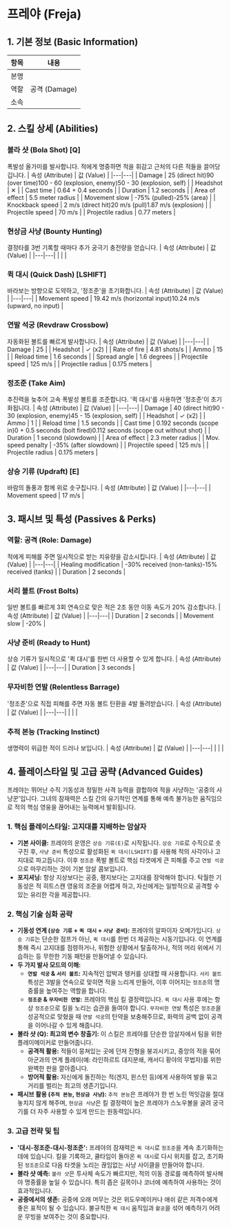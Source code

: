 # 프레야 (Freja)

## 1. 기본 정보 (Basic Information)

| 항목 | 내용          |
| ---- | ------------- |
| 본명 |               |
| 역할 | 공격 (Damage) |
| 소속 |               |

## 2. 스킬 상세 (Abilities)

### 볼라 샷 (Bola Shot) [Q]

폭발성 올가미를 발사합니다. 적에게 명중하면 적을 휘감고 근처의 다른 적들을 끌어당깁니다.
| 속성 (Attribute) | 값 (Value) |
|---|---|
| Damage | 25 (direct hit)90 (over time)100 - 60 (explosion, enemy)50 - 30 (explosion, self) |
| Headshot | ✕ |
| Cast time | 0.64 + 0.4 seconds |
| Duration | 1.2 seconds |
| Area of effect | 5.5 meter radius |
| Movement slow | -75% (pulled)-25% (area) |
| Knockback speed | 2 m/s (direct hit)20 m/s (pull)1.87 m/s (explosion) |
| Projectile speed | 70 m/s |
| Projectile radius | 0.77 meters |

### 현상금 사냥 (Bounty Hunting)

결정타를 3번 기록할 때마다 추가 궁극기 충전량을 얻습니다.
| 속성 (Attribute) | 값 (Value) |
|---|---|
| | |

### 퀵 대시 (Quick Dash) [LSHIFT]

바라보는 방향으로 도약하고, '정조준'을 초기화합니다.
| 속성 (Attribute) | 값 (Value) |
|---|---|
| Movement speed | 19.42 m/s (horizontal input)10.24 m/s (upward, no input) |

### 연발 석궁 (Revdraw Crossbow)

자동화된 볼트를 빠르게 발사합니다.
| 속성 (Attribute) | 값 (Value) |
|---|---|
| Damage | 25 |
| Headshot | ✓ (x2) |
| Rate of fire | 4.81 shots/s |
| Ammo | 15 |
| Reload time | 1.6 seconds |
| Spread angle | 1.6 degrees |
| Projectile speed | 125 m/s |
| Projectile radius | 0.175 meters |

### 정조준 (Take Aim)

추진력을 늦추어 고속 폭발성 볼트를 조준합니다. '퀵 대시'를 사용하면 '정조준'이 초기화됩니다.
| 속성 (Attribute) | 값 (Value) |
|---|---|
| Damage | 40 (direct hit)90 - 30 (explosion, enemy)45 - 15 (explosion, self) |
| Headshot | ✓ (x2) |
| Ammo | 1 |
| Reload time | 1.5 seconds |
| Cast time | 0.192 seconds (scope in)0 + 0.5 seconds (bolt fired)0.112 seconds (scope out without shot) |
| Duration | 1 second (slowdown) |
| Area of effect | 2.3 meter radius |
| Mov. speed penalty | -35% (after slowdown) |
| Projectile speed | 125 m/s |
| Projectile radius | 0.175 meters |

### 상승 기류 (Updraft) [E]

바람의 돌풍과 함께 위로 솟구칩니다.
| 속성 (Attribute) | 값 (Value) |
|---|---|
| Movement speed | 17 m/s |

## 3. 패시브 및 특성 (Passives & Perks)

### 역할: 공격 (Role: Damage)

적에게 피해를 주면 일시적으로 받는 치유량을 감소시킵니다.
| 속성 (Attribute) | 값 (Value) |
|---|---|
| Healing modification | -30% received (non-tanks)-15% received (tanks) |
| Duration | 2 seconds |

### 서리 볼트 (Frost Bolts)

일반 볼트를 빠르게 3회 연속으로 맞은 적은 2초 동안 이동 속도가 20% 감소합니다.
| 속성 (Attribute) | 값 (Value) |
|---|---|
| Duration | 2 seconds |
| Movement slow | -20% |

### 사냥 준비 (Ready to Hunt)

상승 기류가 일시적으로 '퀵 대시'를 한번 더 사용할 수 있게 합니다.
| 속성 (Attribute) | 값 (Value) |
|---|---|
| Duration | 3 seconds |

### 무자비한 연발 (Relentless Barrage)

'정조준'으로 직접 피해를 주면 자동 볼트 탄환을 4발 돌려받습니다.
| 속성 (Attribute) | 값 (Value) |
|---|---|
| | |

### 추적 본능 (Tracking Instinct)

생명력이 위급한 적이 드러나 보입니다.
| 속성 (Attribute) | 값 (Value) |
|---|---|
| | |

## 4. 플레이스타일 및 고급 공략 (Advanced Guides)

프레야는 뛰어난 수직 기동성과 정밀한 사격 능력을 결합하여 적을 사냥하는 '공중의 사냥꾼'입니다. 그녀의 잠재력은 스킬 간의 유기적인 연계를 통해 예측 불가능한 움직임으로 적의 핵심 영웅을 끊어내는 능력에서 발휘됩니다.

### **1. 핵심 플레이스타일: 고지대를 지배하는 암살자**

- **기본 사이클:** 프레야의 운영은 `상승 기류(E)`로 시작됩니다. `상승 기류`로 수직으로 솟구친 후, `사냥 준비` 특성으로 활성화된 `퀵 대시(LSHIFT)`를 사용해 적의 사각이나 고지대로 파고듭니다. 이후 `정조준` 폭발 볼트로 핵심 타겟에게 큰 피해를 주고 `연발 석궁`으로 마무리하는 것이 기본 암살 콤보입니다.
- **포지셔닝:** 항상 지상보다는 공중, 평지보다는 고지대를 장악해야 합니다. 탁월한 기동성은 적 히트스캔 영웅의 조준을 어렵게 하고, 자신에게는 일방적으로 공격할 수 있는 유리한 각을 제공합니다.

### **2. 핵심 기술 심화 공략**

- **기동성 연계 (`상승 기류` + `퀵 대시` + `사냥 준비`):** 프레야의 알파이자 오메가입니다. `상승 기류`는 단순한 점프가 아닌, `퀵 대시`를 한번 더 제공하는 시동기입니다. 이 연계를 통해 즉시 고지대를 점령하거나, 위험한 상황에서 탈출하거나, 적의 머리 위에서 기습하는 등 무한한 기동 패턴을 만들어낼 수 있습니다.
- **두 가지 발사 모드의 이해:**
  - **`연발 석궁` & `서리 볼트`:** 지속적인 압박과 탱커를 상대할 때 사용합니다. `서리 볼트` 특성은 3발을 연속으로 맞히면 적을 느리게 만들어, 이후 이어지는 `정조준`의 명중률을 높여주는 역할을 합니다.
  - **`정조준` & `무자비한 연발`:** 프레야의 핵심 킬 결정력입니다. `퀵 대시` 사용 후에는 항상 `정조준`으로 킬을 노리는 습관을 들여야 합니다. `무자비한 연발` 특성은 `정조준`을 성공적으로 맞혔을 때 `연발 석궁`의 탄약을 보충해주므로, 화력의 공백 없이 공격을 이어나갈 수 있게 해줍니다.
- **볼라 샷 (Q): 최고의 변수 창출기:** 이 스킬은 프레야를 단순한 암살자에서 팀을 위한 플레이메이커로 만들어줍니다.
  - **공격적 활용:** 적들이 뭉쳐있는 곳에 던져 진형을 붕괴시키고, 중앙의 적을 묶어 아군과의 연계 플레이(예: 라인하르트 대지분쇄, 캐서디 황야의 무법자)를 위한 완벽한 판을 깔아줍니다.
  - **방어적 활용:** 자신에게 돌진하는 적(겐지, 윈스턴 등)에게 사용하여 발을 묶고 거리를 벌리는 최고의 생존기입니다.
- **패시브 활용 (`추적 본능`, `현상금 사냥`):** `추적 본능`은 프레야가 한 번 노린 먹잇감을 절대 놓치지 않게 해주며, `현상금 사냥`은 킬 결정력이 높은 프레야가 스노우볼을 굴려 궁극기를 더 자주 사용할 수 있게 만드는 원동력입니다.

### **3. 고급 전략 및 팁**

- **'대시-정조준-대시-정조준':** 프레야의 잠재력은 `퀵 대시`로 `정조준`을 계속 초기화하는 데에 있습니다. 킬을 기록하고, 쿨타임이 돌아온 `퀵 대시`로 다시 위치를 잡고, 초기화된 `정조준`으로 다음 타겟을 노리는 끊임없는 사냥 사이클을 만들어야 합니다.
- **볼라 샷 예측:** `볼라 샷`은 투사체 속도가 빠르지만, 적의 이동 경로를 예측하여 발사해야 명중률을 높일 수 있습니다. 특히 좁은 길목이나 코너에 예측하여 사용하는 것이 효과적입니다.
- **공중에서의 생존:** 공중에 오래 머무는 것은 위도우메이커나 애쉬 같은 저격수에게 좋은 표적이 될 수 있습니다. 불규칙한 `퀵 대시` 움직임과 `활공`을 섞어 예측하기 어려운 무빙을 보여주는 것이 중요합니다.
